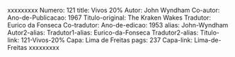 xxxxxxxxx
Numero: 121
title: Vivos 20%
Autor: John Wyndham
Co-autor: 
Ano-de-Publicacao: 1967
Titulo-original: The Kraken Wakes
Tradutor: Eurico da Fonseca
Co-tradutor: 
Ano-de-edicao: 1953
alias: John-Wyndham
Autor2-alias: 
Tradutor1-alias: Eurico-da-Fonseca
Tradutor2-alias: 
Titulo-link: 121-Vivos-20%
Capa: Lima de Freitas
pags: 237
Capa-link: Lima-de-Freitas
xxxxxxxxx